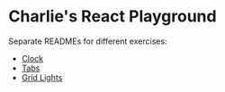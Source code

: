 # Charlie's React Playground

Separate READMEs for different exercises:

- [Clock](https://github.com/skatingincentralpark/react-playground/tree/main/app/exercises/clock)
- [Tabs](https://github.com/skatingincentralpark/react-playground/tree/main/app/exercises/tabs)
- [Grid Lights](https://github.com/skatingincentralpark/react-playground/tree/main/app/exercises/grid-lights)

